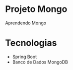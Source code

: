 # Projeto Mongo
Aprendendo Mongo

<h1> Tecnologias</h1>
<ul>
<li>Spring Boot</li>
<li>Banco de Dados MongoDB </li>
</ul>

